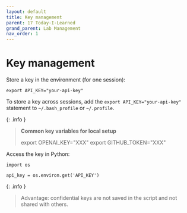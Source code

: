 ```yaml
---
layout: default
title: Key management
parent: 17 Today-I-Learned
grand_parent: Lab Management
nav_order: 1
---
```


# Key management

Store a key in the environment (for one session):

```
export API_KEY="your-api-key"
```

To store a key across sessions, add the `export API_KEY="your-api-key"` statement to `~/.bash_profile` or `~/.profile`.

{: .info }
> **Common key variables for local setup**
> 
> export OPENAI_KEY="XXX"
> export GITHUB_TOKEN="XXX"

Access the key in Python:

```
import os

api_key = os.environ.get('API_KEY')
```

{: .info }
> Advantage: confidential keys are not saved in the script and not shared with others.
